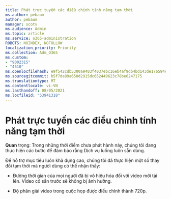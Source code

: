 ```yaml
---
title: Phát trực tuyến các điều chỉnh tính năng tạm thời
ms.author: pebaum
author: pebaum
manager: scotv
ms.audience: Admin
ms.topic: article
ms.service: o365-administration
ROBOTS: NOINDEX, NOFOLLOW
localization_priority: Priority
ms.collection: Adm_O365
ms.custom:
- "9002315"
- "4510"
ms.openlocfilehash: e9f542cdb5300a9403f4037ebc16eb4af9db4bd143de176594efb0c3bee00f55
ms.sourcegitcommit: b5f7da89a650d2915dc652449623c78be6247175
ms.translationtype: MT
ms.contentlocale: vi-VN
ms.lasthandoff: 08/05/2021
ms.locfileid: "53941318"
---
```

# <a name="stream-temporary-feature-adjustments"></a>Phát trực tuyến các điều chỉnh tính năng tạm thời

**Quan** trọng: Trong những thời điểm chưa phát hành này, chúng tôi đang thực hiện các bước để đảm bảo rằng Dịch vụ luồng luôn sẵn dùng.

Để hỗ trợ mục tiêu luôn khả dụng cao, chúng tôi đã thực hiện một số thay đổi tạm thời mà người dùng có thể nhận thấy: 

- Đường thời gian của mọi người đã bị vô hiệu hóa đối với video mới tải lên. Video có sẵn trước sẽ không bị ảnh hưởng.

- Độ phân giải video trong cuộc họp được điều chỉnh thành 720p.
